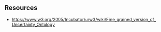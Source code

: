 



## Resources
- https://www.w3.org/2005/Incubator/urw3/wiki/Fine_grained_version_of_Uncertainty_Ontology
